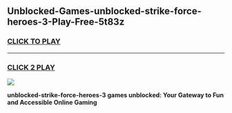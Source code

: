 
## Unblocked-Games-unblocked-strike-force-heroes-3-Play-Free-5t83z
<h3>
<a href="https://premium76.site?title=unblocked-strike-force-heroes-3&ref=18A1">CLICK TO PLAY</a></h3>
<hr>

<h3>
<a href="https://premium76.site?title=unblocked-strike-force-heroes-3&ref=18A1">CLICK 2 PLAY</a>
  
</h3>

<a href="https://premium76.site?title=unblocked-strike-force-heroes-3&ref=18A1"><img src="https://clearcache.store/games.png"></a>


**unblocked-strike-force-heroes-3 games unblocked: Your Gateway to Fun and Accessible Online Gaming**
